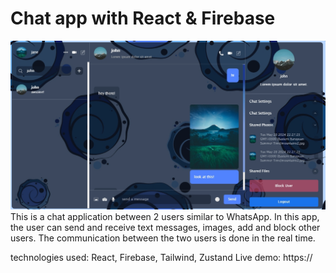 # Chat app with React & Firebase

![App Screenshot](app-pic.jpeg)
This is a chat application between 2 users similar to WhatsApp.
In this app, the user can send and receive text messages, images, add and block other users.
The communication between the two users is done in the real time.

technologies used: React, Firebase, Tailwind, Zustand
Live demo: https://
